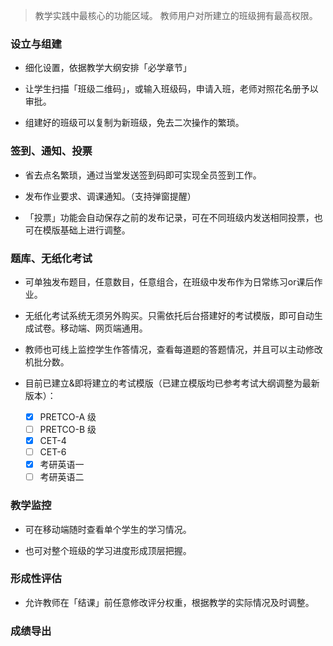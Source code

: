 > 教学实践中最核心的功能区域。
> 教师用户对所建立的班级拥有最高权限。

### 设立与组建

- 细化设置，依据教学大纲安排「必学章节」

- 让学生扫描「班级二维码」，或输入班级码，申请入班，老师对照花名册予以审批。

- 组建好的班级可以复制为新班级，免去二次操作的繁琐。

### 签到、通知、投票

- 省去点名繁琐，通过当堂发送签到码即可实现全员签到工作。

- 发布作业要求、调课通知。（支持弹窗提醒）

- 「投票」功能会自动保存之前的发布记录，可在不同班级内发送相同投票，也可在模版基础上进行调整。

### 题库、无纸化考试 

- 可单独发布题目，任意数目，任意组合，在班级中发布作为日常练习or课后作业。

- 无纸化考试系统无须另外购买。只需依托后台搭建好的考试模版，即可自动生成试卷。移动端、网页端通用。

- 教师也可线上监控学生作答情况，查看每道题的答题情况，并且可以主动修改机批分数。

- 目前已建立&即将建立的考试模版（已建立模版均已参考考试大纲调整为最新版本）：
	- [x] PRETCO-A 级
	- [ ] PRETCO-B 级
	- [x] CET-4
	- [ ] CET-6
	- [x] 考研英语一
	- [ ] 考研英语二

### 教学监控

- 可在移动端随时查看单个学生的学习情况。

- 也可对整个班级的学习进度形成顶层把握。

### 形成性评估

- 允许教师在「结课」前任意修改评分权重，根据教学的实际情况及时调整。

### 成绩导出